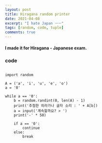 ```yaml
---
layout: post
title: Hiragana random printer
date: 2021-04-08
excerpt: "I hate Japan ㅡㅡ"
tags: [random, code, tuple]
comments: true
---
```


#### I made it for Hiragana - Japanese exam.

### code

~~~

import random

A = ('a', 'i', 'u', 'e', 'o')
a = '0'

while a == '0':
    b = random.randint(0, len(A) - 1)
    print('추첨한 히라가나 글자 소리 : ' + A[b])
    a = input('계속할까요? > ')
    print('-' * 50)

    if a == '0':
        continue
    else:
        break
        
~~~
